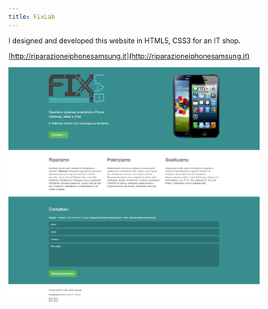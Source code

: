 ```yaml
---
title: FixLab
---
```


I designed and developed this website in HTML5, CSS3 for an IT shop.

[http://riparazioneiphonesamsung.it](http://riparazioneiphonesamsung.it)

![FixLab](assets/img/work/proj-3/fixlab.png)
